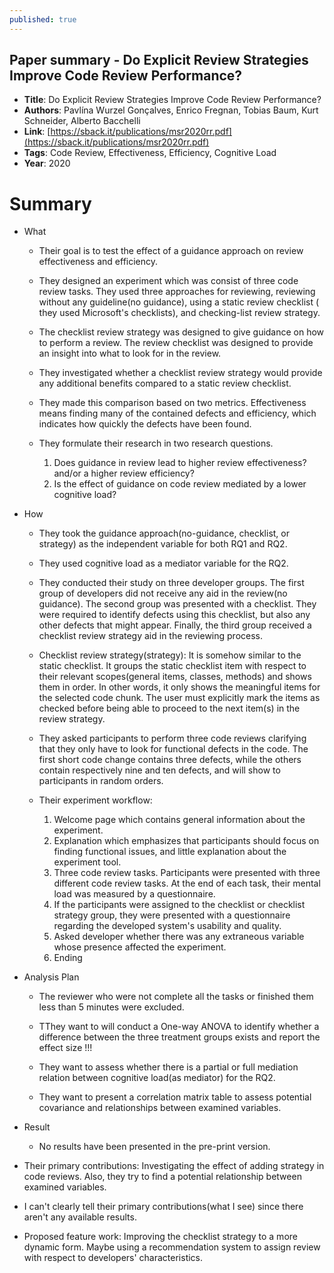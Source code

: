 ```yaml
---
published: true
---
```


## Paper summary - Do Explicit Review Strategies Improve Code Review Performance?

* **Title**: Do Explicit Review Strategies Improve Code Review Performance?
* **Authors**: Pavlína Wurzel Gonçalves, Enrico Fregnan, Tobias Baum, Kurt Schneider, Alberto Bacchelli
* **Link**: [https://sback.it/publications/msr2020rr.pdf](https://sback.it/publications/msr2020rr.pdf)
* **Tags**: Code Review, Effectiveness, Efficiency, Cognitive Load
* **Year**: 2020

# Summary

* What

	* Their goal is to test the effect of a guidance approach on review effectiveness and efficiency.
    
    * They designed an experiment which was consist of three code review tasks. They used three approaches for reviewing, reviewing without any guideline(no guidance), using a static review checklist ( they used Microsoft's checklists), and checking-list review strategy.
    
    * The checklist review strategy was designed to give guidance on how to perform a review. The review checklist was designed to provide an insight into what to look for in the review.
    
    * They investigated whether a checklist review strategy would provide any additional benefits compared to a static review checklist.
    
    * They made this comparison based on two metrics. Effectiveness means finding many of the contained defects and efficiency, which indicates how quickly the defects have been found.

	* They formulate their research in two research questions.
    	1. Does guidance in review lead to higher review effectiveness? and/or a higher review efficiency?
        2. Is the effect of guidance on code review mediated by a lower cognitive load?

* How

	* They took the guidance approach(no-guidance, checklist, or strategy) as the independent variable for both RQ1 and RQ2.
    
    * They used cognitive load as a mediator variable for the RQ2.
    
    * They conducted their study on three developer groups. The first group of developers did not receive any aid in the review(no guidance). The second group was presented with a checklist. They were required to identify defects using this checklist, but also any other defects that might appear. Finally, the third group received a checklist review strategy aid in the reviewing process. 
    
    * Checklist review strategy(strategy): It is somehow similar to the static checklist. It groups the static checklist item with respect to their relevant scopes(general items, classes, methods) and shows them in order. In other words, it only shows the meaningful items for the selected code chunk. The user must explicitly mark the items as checked before being able to proceed to the next item(s) in the review strategy.
    
    *  They asked participants to perform three code reviews clarifying that they only have to look for functional defects in the code. The first short code change contains three defects, while the others contain respectively nine and ten defects, and will show to participants in random orders.
    
    * Their experiment workflow:
    	1. Welcome page which contains general information about the experiment.
        2. Explanation which emphasizes that participants should focus on finding functional issues, and little explanation about the experiment tool.
        3. Three code review tasks. Participants were presented with three different code review tasks. At the end of each task, their mental load was measured by a questionnaire.
        4. If the participants were assigned to the checklist or checklist strategy group, they were presented with a questionnaire regarding the developed system's usability and quality.
        5. Asked developer whether there was any extraneous variable whose presence affected the experiment.
        6. Ending
    
* Analysis Plan

	* The reviewer who were not complete all the tasks or finished them less than 5 minutes were excluded.
    
    * TThey want to will conduct a One-way ANOVA to identify whether a difference between the three treatment groups exists and report the effect size !!!
    
    * They want to assess whether there is a partial or full mediation relation between cognitive load(as mediator) for the RQ2.  
    
   	* They want to present a correlation matrix table to assess potential covariance and relationships between examined variables.
    
* Result
	* No results have been presented in the pre-print version.

    
* Their primary contributions: Investigating the effect of adding strategy in code reviews. Also, they try to find a potential relationship between examined variables.
* I can't clearly tell their primary contributions(what I see) since there aren't any available results.

* Proposed feature work: Improving the checklist strategy to a more dynamic form. Maybe using a recommendation system to assign review with respect to developers' characteristics.
